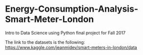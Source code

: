 # Energy-Consumption-Analysis-Smart-Meter-London
Intro to Data Science using Python final project for Fall 2017

The link to the datasets is the following: https://www.kaggle.com/jeanmidev/smart-meters-in-london/data
